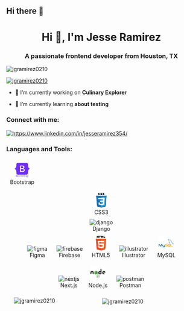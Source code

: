 ## Hi there 👋

<h1 align="center">Hi 👋, I'm Jesse Ramirez</h1>
<h3 align="center">A passionate frontend developer from Houston, TX</h3>

<p align="left">
  <img src="https://komarev.com/ghpvc/?username=jgramirez0210&label=Profile%20views&color=0e75b6&style=flat" alt="jgramirez0210" />
</p>

<p align="left">
  <a href="https://github.com/ryo-ma/github-profile-trophy">
    <img src="https://github-profile-trophy.vercel.app/?username=jgramirez0210" alt="jgramirez0210" />
  </a>
</p>

- 🔭 I’m currently working on **Culinary Explorer**

- 🌱 I’m currently learning **about testing**

<h3 align="left">Connect with me:</h3>
<p align="left">
  <a href="https://linkedin.com/in/https://www.linkedin.com/in/jesseramirez354/" target="blank">
    <img align="center" src="https://raw.githubusercontent.com/rahuldkjain/github-profile-readme-generator/master/src/images/icons/Social/linked-in-alt.svg" alt="https://www.linkedin.com/in/jesseramirez354/" height="30" width="40" />
  </a>
</p>

<h3 align="left">Languages and Tools:</h3>
<p align="left">
  <div style="display: inline-block; text-align: center; margin: 10px;">
    <img src="https://raw.githubusercontent.com/devicons/devicon/master/icons/bootstrap/bootstrap-plain-wordmark.svg" alt="bootstrap" width="40" height="40"/>
    <div>Bootstrap</div>
  </div>
  <div style="display: inline-block; text-align: center; margin: 10px;">
    <img src="https://raw.githubusercontent.com/devicons/devicon/master/icons/css3/css3-original-wordmark.svg" alt="css3" width="40" height="40"/>
    <div>CSS3</div>
  <div style="display: inline-block; text-align: center; margin: 10px;">
    <img src="https://cdn.worldvectorlogo.com/logos/django.svg" alt="django" width="40" height="40"/>
    <div>Django</div>
  <div style="display: inline-block; text-align: center; margin: 10px;">
    <img src="https://www.vectorlogo.zone/logos/figma/figma-icon.svg" alt="figma" width="40" height="40"/>
    <div>Figma</div>
  </div>
  <div style="display: inline-block; text-align: center; margin: 10px;">
    <img src="https://www.vectorlogo.zone/logos/firebase/firebase-icon.svg" alt="firebase" width="40" height="40"/>
    <div>Firebase</div>
  </div>
  <div style="display: inline-block; text-align: center; margin: 10px;">
    <img src="https://raw.githubusercontent.com/devicons/devicon/master/icons/html5/html5-original-wordmark.svg" alt="html5" width="40" height="40"/>
    <div>HTML5</div>
  </div>
  <div style="display: inline-block; text-align: center; margin: 10px;">
    <img src="https://www.vectorlogo.zone/logos/adobe_illustrator/adobe_illustrator-icon.svg" alt="illustrator" width="40" height="40"/>
    <div>Illustrator</div>
  </div>
  <div style="display: inline-block; text-align: center; margin: 10px;">
    <img src="https://raw.githubusercontent.com/devicons/devicon/master/icons/mysql/mysql-original-wordmark.svg" alt="mysql" width="40" height="40"/>
    <div>MySQL</div>
  </div>
  <div style="display: inline-block; text-align: center; margin: 10px;">
    <img src="https://cdn.worldvectorlogo.com/logos/nextjs-2.svg" alt="nextjs" width="40" height="40"/>
    <div>Next.js</div>
  </div>
  <div style="display: inline-block; text-align: center; margin: 10px;">
    <img src="https://raw.githubusercontent.com/devicons/devicon/master/icons/nodejs/nodejs-original-wordmark.svg" alt="nodejs" width="40" height="40"/>
    <div>Node.js</div>
  </div>
  <div style="display: inline-block; text-align: center; margin: 10px;">
    <img src="https://www.vectorlogo.zone/logos/getpostman/getpostman-icon.svg" alt="postman" width="40" height="40"/>
    <div>Postman</div>
  </div>
</p>

<p>
  <img align="left" src="https://github-readme-stats.vercel.app/api/top-langs?username=jgramirez0210&show_icons=true&locale=en&layout=compact" alt="jgramirez0210" />
</p>

<p>&nbsp;<img align="center" src="https://github-readme-stats.vercel.app/api?username=jgramirez0210&show_icons=true&locale=en" alt="jgramirez0210" /></p>
